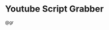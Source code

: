 <!--
author:   Daniel Hoffmann
version:  0.2.0
language: en
narrator: US English Female

script: https://cdn.jsdelivr.net/gh/nethiri/YTScriptGrabber@latest/base.js
script: https://cdn.jsdelivr.net/gh/nethiri/YTScriptGrabber@latest/consys.js
script: https://cdn.jsdelivr.net/gh/nethiri/YTScriptGrabber@latest/grabber.js
script: https://cdn.jsdelivr.net/gh/nethiri/YTScriptGrabber@latest/grabber-lia-bridge.js
script: https://cdn.jsdelivr.net/gh/nethiri/YTScriptGrabber@latest/lul-lia-bridge.js
script: https://cdn.jsdelivr.net/gh/nethiri/YTScriptGrabber@latest/lul.js
link: https://cdn.jsdelivr.net/gh/nethiri/YTScriptGrabber@latest/lul.css
link: https://cdn.jsdelivr.net/gh/nethiri/YTScriptGrabber@latest/consys.css

@gr: @grabber({})

@grabber
<script id="script_@uid" input="hidden">
  window['grabberArg'] = @0;
</script>
@startgrabber(@uid)
@end

@startgrabber
<script id="script_@uid" input="hidden">
  window['grabberUid'] = 'id_@0';
  setTimeout(function() {
    startGrabber();
  }, 100);
</script>
<div id='id_@0'></div>
@end
-->

# Youtube Script Grabber 

@gr